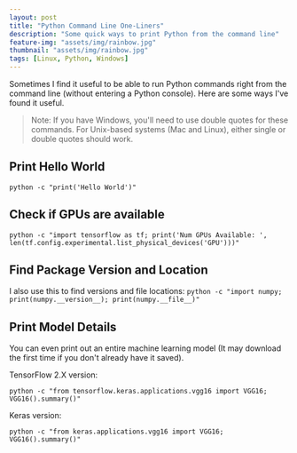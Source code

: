 ```yaml
---
layout: post
title: "Python Command Line One-Liners"
description: "Some quick ways to print Python from the command line"
feature-img: "assets/img/rainbow.jpg"
thumbnail: "assets/img/rainbow.jpg"
tags: [Linux, Python, Windows]
---
```


Sometimes I find it useful to be able to run Python commands right from the command line (without entering a Python console). Here are some ways I've found it useful.

> Note: If you have Windows, you'll need to use double quotes for these commands. For Unix-based systems (Mac and Linux), either single or double quotes should work.

## Print Hello World

`python -c "print('Hello World')"`

## Check if GPUs are available

`python -c "import tensorflow as tf; print('Num GPUs Available: ', len(tf.config.experimental.list_physical_devices('GPU')))"`

## Find Package Version and Location

I also use this to find versions and file locations:
`python -c "import numpy; print(numpy.__version__); print(numpy.__file__)"`

## Print Model Details

You can even print out an entire machine learning model (It may download the first time if you don't already have it saved).

TensorFlow 2.X version:

`python -c "from tensorflow.keras.applications.vgg16 import VGG16; VGG16().summary()"`

Keras version:

`python -c "from keras.applications.vgg16 import VGG16; VGG16().summary()"`
